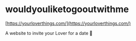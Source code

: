 # wouldyouliketogooutwithme
[https://yourloverthings.com/](https://yourloverthings.com/)

A website to invite your Lover for a date 🥰
